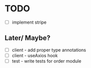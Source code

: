 # TODO

- [ ] implement stripe

## Later/ Maybe?

- [ ] client - add proper type annotations
- [ ] client - useAxios hook
- [ ] test - write tests for order module
